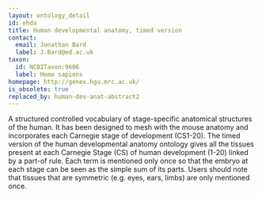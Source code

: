 ```yaml
---
layout: ontology_detail
id: ehda
title: Human developmental anatomy, timed version
contact:
  email: Jonathan Bard
  label: J.Bard@ed.ac.uk
taxon:
  id: NCBITaxon:9606
  label: Homo sapiens
homepage: http://genex.hgu.mrc.ac.uk/
is_obsolete: true
replaced_by: human-dev-anat-abstract2
---
```


A structured controlled vocabulary of stage-specific anatomical structures of the human. It has been designed to mesh with the mouse anatomy and incorporates each Carnegie stage of development (CS1-20). The timed version of the human developmental anatomy ontology gives all the tissues present at each Carnegie Stage (CS) of human development (1-20) linked by a part-of rule. Each term is mentioned only once so that the embryo at each stage can be seen as the simple sum of its parts. Users should note that tissues that are symmetric (e.g. eyes, ears, limbs) are only mentioned once.
